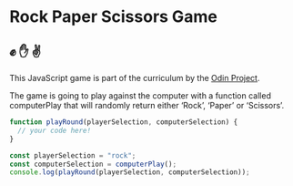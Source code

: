 # Rock Paper Scissors Game
## ✊ ✋ ✌️

This JavaScript game is part of the curriculum by the [Odin Project](https://www.theodinproject.com/courses/foundations/lessons/rock-paper-scissors).

The game is going to play against the computer with a function called computerPlay that will randomly return either ‘Rock’, ‘Paper’ or ‘Scissors’.

```js
function playRound(playerSelection, computerSelection) {
  // your code here!
}

const playerSelection = "rock";
const computerSelection = computerPlay();
console.log(playRound(playerSelection, computerSelection));
```